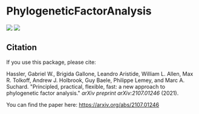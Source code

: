 # PhylogeneticFactorAnalysis

[![](https://img.shields.io/badge/docs-dev-blue.svg)](https://gabehassler.github.io/PhylogeneticFactorAnalysis.jl/dev) [![](https://img.shields.io/badge/docs-stable-blue.svg)](https://gabehassler.github.io/PhylogeneticFactorAnalysis.jl/stable)

## Citation
If you use this package, please cite:

Hassler, Gabriel W., Brigida Gallone, Leandro Aristide, William L. Allen, Max R. Tolkoff, Andrew J. Holbrook, Guy Baele, Philippe Lemey, and Marc A. Suchard. "Principled, practical, flexible, fast: a new approach to phylogenetic factor analysis." _arXiv preprint arXiv:2107.01246_ (2021).

You can find the paper here: https://arxiv.org/abs/2107.01246



